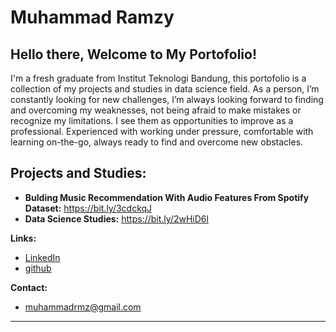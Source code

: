 <h1>Muhammad Ramzy</h1>

## Hello there, Welcome to My Portofolio!

I'm a fresh graduate from Institut Teknologi Bandung, this portofolio is a collection of my projects and studies in data science field.
As a person, I’m constantly looking for new challenges, I’m always looking forward to
finding and overcoming my weaknesses, not being afraid to make mistakes or recognize my limitations. I
see them as opportunities to improve as a professional. Experienced with working under pressure, 
comfortable with learning on-the-go, always ready to find and overcome new obstacles.  

## Projects and Studies:

* **Bulding Music Recommendation With Audio Features From Spotify Dataset:** https://bit.ly/3cdckqJ
* **Data Science Studies:** https://bit.ly/2wHiD6l

**Links:**
* [LinkedIn](https://www.linkedin.com/in/muhammad-ramzy-a705ab116)
* [github](https://github.com/netizet)

**Contact:**
* muhammadrmz@gmail.com
---
